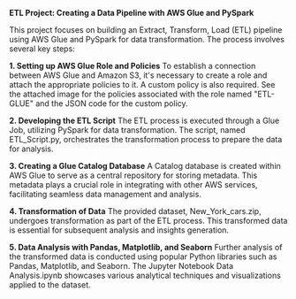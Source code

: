 **ETL Project: Creating a Data Pipeline with AWS Glue and PySpark**

This project focuses on building an Extract, Transform, Load (ETL) pipeline using AWS Glue and PySpark for data transformation. The process involves several key steps:

**1. Setting up AWS Glue Role and Policies**
To establish a connection between AWS Glue and Amazon S3, it's necessary to create a role and attach the appropriate policies to it. A custom policy is also required. See the attached image for the policies associated with the role named "ETL-GLUE" and the JSON code for the custom policy.

**2. Developing the ETL Script**
The ETL process is executed through a Glue Job, utilizing PySpark for data transformation. The script, named ETL_Script.py, orchestrates the transformation process to prepare the data for analysis.

**3. Creating a Glue Catalog Database**
A Catalog database is created within AWS Glue to serve as a central repository for storing metadata. This metadata plays a crucial role in integrating with other AWS services, facilitating seamless data management and analysis.

**4. Transformation of Data**
The provided dataset, New_York_cars.zip, undergoes transformation as part of the ETL process. This transformed data is essential for subsequent analysis and insights generation.

**5. Data Analysis with Pandas, Matplotlib, and Seaborn**
Further analysis of the transformed data is conducted using popular Python libraries such as Pandas, Matplotlib, and Seaborn. The Jupyter Notebook Data Analysis.ipynb showcases various analytical techniques and visualizations applied to the dataset.
